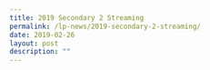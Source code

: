 ```yaml
---
title: 2019 Secondary 2 Streaming
permalink: /lp-news/2019-secondary-2-streaming/
date: 2019-02-26
layout: post
description: ""
---
```

